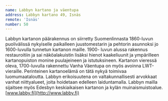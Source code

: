 ```yaml
---
name: Labbyn kartano ja väentupa
address: Labbyn kartano 49, Isnäs
remote: 'Isnäs'
number: 50
---
```

Labbyn kartanon päärakennus on siirretty Suomenlinnasta 1860-luvun puolivälissä nykyiselle paikalleen juustomestarin ja pehtorin asunnoksi jo 1600-luvulla tunnetun kartanon maille. 1900- luvun alussa rakennus restauroitiin ja sai näköalakuistin lisäksi hienot kaakeliuunit ja ympärilleen kartanopuiston monine puulajeineen ja istutuksineen. Kartanon vieressä oleva, 1700-luvulla rakennettu Vanha Väentupa on myös avoinna LWT-vieraille. Perinteinen kartanoelämä on tätä nykyä toimivaa luomumaataloutta. Labbyn erikoisuutena on valtakunnallisesti arvokkaat vanhat niittyalueet, joita hoidetaan edelleen laiduntamalla.  Labbyn mailla sijaitsee myös Edesbyn keskiaikaisen kartanon ja kylän muinaismuistoalue. [www.labby.fi](http://www.labby.fi)
